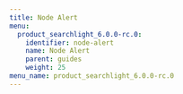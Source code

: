```yaml
---
title: Node Alert
menu:
  product_searchlight_6.0.0-rc.0:
    identifier: node-alert
    name: Node Alert
    parent: guides
    weight: 25
menu_name: product_searchlight_6.0.0-rc.0
---
```

